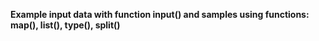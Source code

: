 **Example input data with function input()
and samples using functions: map(), list(), type(), split()**

